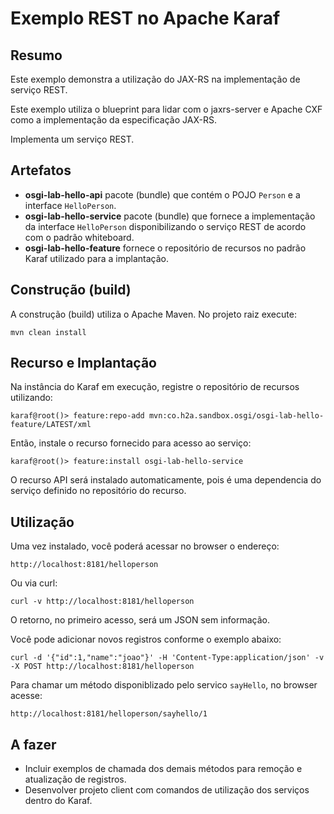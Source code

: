 # Exemplo REST no Apache Karaf

## Resumo

Este exemplo demonstra a utilização do JAX-RS na implementação de serviço REST.

Este exemplo utiliza o blueprint para lidar com o jaxrs-server e Apache CXF como a implementação da especificação JAX-RS.

Implementa um serviço REST. 

## Artefatos

* **osgi-lab-hello-api** pacote (bundle) que contém o POJO `Person` e a interface `HelloPerson`.
* **osgi-lab-hello-service** pacote (bundle) que fornece a implementação da interface `HelloPerson` disponibilizando o serviço REST de acordo com o padrão whiteboard.
* **osgi-lab-hello-feature** fornece o repositório de recursos no padrão Karaf utilizado para a implantação.

## Construção (build)

A construção (build) utiliza o Apache Maven. No projeto raiz execute:

```
mvn clean install
```

## Recurso e Implantação

Na instância do Karaf em execução, registre o repositório de recursos utilizando:

```
karaf@root()> feature:repo-add mvn:co.h2a.sandbox.osgi/osgi-lab-hello-feature/LATEST/xml
```

Então, instale o recurso fornecido para acesso ao serviço:

```
karaf@root()> feature:install osgi-lab-hello-service
```

O recurso API será instalado automaticamente, pois é uma dependencia do serviço definido no repositório do recurso.


## Utilização

Uma vez instalado, você poderá acessar no browser o endereço: 

```
http://localhost:8181/helloperson
```

Ou via curl:

```
curl -v http://localhost:8181/helloperson
```

O retorno, no primeiro acesso, será um JSON sem informação.


Você pode adicionar novos registros conforme o exemplo abaixo:

```
curl -d '{"id":1,"name":"joao"}' -H 'Content-Type:application/json' -v -X POST http://localhost:8181/helloperson
```

Para chamar um método disponiblizado pelo servico `sayHello`, no browser acesse:

```
http://localhost:8181/helloperson/sayhello/1
```


## A fazer

* Incluir exemplos de chamada dos demais métodos para remoção e atualização de registros.
* Desenvolver projeto client com comandos de utilização dos serviços dentro do Karaf.


